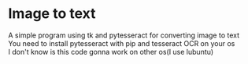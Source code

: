 <h1>Image to text</h1>
A simple program using tk and pytesseract for converting image to text<br>
You need to install pytesseract with pip and tesseract OCR on your os<br>
I don't know is this code gonna work on other os(I use lubuntu)